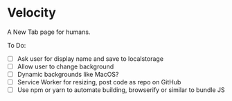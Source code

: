 # Velocity

A New Tab page for humans.

To Do: 
* [ ] Ask user for display name and save to localstorage
* [ ] Allow user to change background
* [ ] Dynamic backgrounds like MacOS?
* [ ] Service Worker for resizing, post code as repo on GitHub
* [ ] Use npm or yarn to automate building, browserify or similar to bundle JS
